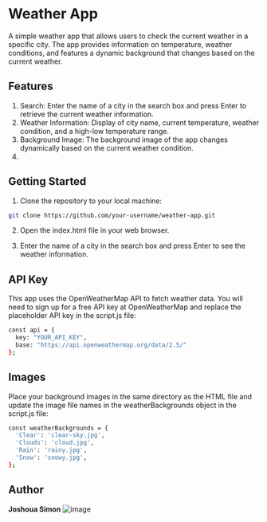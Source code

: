 # Weather App
A simple weather app that allows users to check the current weather in a specific city. The app provides information on temperature, weather conditions, and features a dynamic background that changes based on the current weather.

## Features
1. Search: Enter the name of a city in the search box and press Enter to retrieve the current weather information.
2. Weather Information: Display of city name, current temperature, weather condition, and a high-low temperature range.
3. Background Image: The background image of the app changes dynamically based on the current weather condition.
4. 
## Getting Started
1. Clone the repository to your local machine:

```bash
git clone https://github.com/your-username/weather-app.git
```
2. Open the index.html file in your web browser.

3. Enter the name of a city in the search box and press Enter to see the weather information.

## API Key
This app uses the OpenWeatherMap API to fetch weather data. You will need to sign up for a free API key at OpenWeatherMap and replace the placeholder API key in the script.js file:

```bash
const api = {
  key: "YOUR_API_KEY",
  base: "https://api.openweathermap.org/data/2.5/"
};
```
## Images
Place your background images in the same directory as the HTML file and update the image file names in the weatherBackgrounds object in the script.js file:
```bash
const weatherBackgrounds = {
  'Clear': 'clear-sky.jpg',
  'Clouds': 'cloud.jpg',
  'Rain': 'rainy.jpg',
  'Snow': 'snowy.jpg',
};
```
## Author
**Joshoua Simon**
![image](https://github.com/Joshoua1/Simple-Weather/assets/94278805/abbd77f9-569f-4279-8225-910095a7a764)


